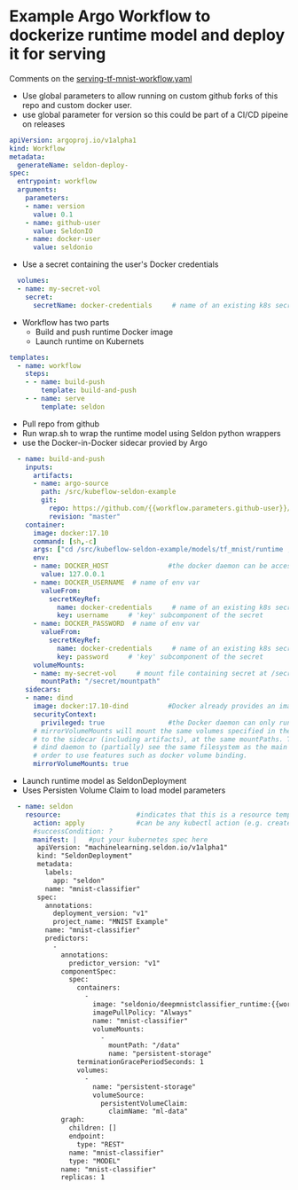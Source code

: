 # Example Argo Workflow to dockerize runtime model and deploy it for serving 

Comments on the [serving-tf-mnist-workflow.yaml](serving-tf-mnist-workflow.yaml)


 * Use global parameters to allow running on custom github forks of this repo and custom docker user.
 * use global parameter for version so this could be part of a CI/CD pipeine on releases

```yaml
apiVersion: argoproj.io/v1alpha1
kind: Workflow
metadata:
  generateName: seldon-deploy-
spec:
  entrypoint: workflow
  arguments:
    parameters:
    - name: version
      value: 0.1
    - name: github-user
      value: SeldonIO
    - name: docker-user
      value: seldonio
```

 * Use a secret containing the user's Docker credentials

```yaml
  volumes:
  - name: my-secret-vol
    secret:
      secretName: docker-credentials     # name of an existing k8s secret
```
   
 * Workflow has two parts
   * Build and push runtime Docker image
   * Launch runtime on Kubernets

```yaml   
templates:
  - name: workflow
    steps:
    - - name: build-push 
        template: build-and-push
    - - name: serve
        template: seldon
```

 * Pull repo from github
 * Run wrap.sh to wrap the runtime model using Seldon python wrappers
 * use the Docker-in-Docker sidecar provied by Argo

```yaml
  - name: build-and-push
    inputs:
      artifacts:
      - name: argo-source
        path: /src/kubeflow-seldon-example
        git:
          repo: https://github.com/{{workflow.parameters.github-user}}/kubeflow-seldon-example.git
          revision: "master"
    container:
      image: docker:17.10
      command: [sh,-c]
      args: ["cd /src/kubeflow-seldon-example/models/tf_mnist/runtime ; ./wrap.sh {{workflow.parameters.version}} {{workflow.parameters.docker-user}}"]
      env:
      - name: DOCKER_HOST               #the docker daemon can be access on the standard port on localhost
        value: 127.0.0.1
      - name: DOCKER_USERNAME  # name of env var
        valueFrom:
          secretKeyRef:
            name: docker-credentials     # name of an existing k8s secret
            key: username     # 'key' subcomponent of the secret
      - name: DOCKER_PASSWORD  # name of env var
        valueFrom:
          secretKeyRef:
            name: docker-credentials     # name of an existing k8s secret
            key: password     # 'key' subcomponent of the secret
      volumeMounts:
      - name: my-secret-vol     # mount file containing secret at /secret/mountpath
        mountPath: "/secret/mountpath"
    sidecars:
    - name: dind
      image: docker:17.10-dind          #Docker already provides an image for running a Docker daemon
      securityContext:
        privileged: true                #the Docker daemon can only run in a privileged container
      # mirrorVolumeMounts will mount the same volumes specified in the main container
      # to the sidecar (including artifacts), at the same mountPaths. This enables
      # dind daemon to (partially) see the same filesystem as the main container in
      # order to use features such as docker volume binding.
      mirrorVolumeMounts: true
```

 * Launch runtime model as SeldonDeployment
 * Uses Persisten Volume Claim to load model parameters

```yaml
  - name: seldon
    resource:                   #indicates that this is a resource template
      action: apply             #can be any kubectl action (e.g. create, delete, apply, patch)
      #successCondition: ? 
      manifest: |   #put your kubernetes spec here
       apiVersion: "machinelearning.seldon.io/v1alpha1"
       kind: "SeldonDeployment"
       metadata: 
         labels: 
           app: "seldon"
         name: "mnist-classifier"
       spec: 
         annotations: 
           deployment_version: "v1"
           project_name: "MNIST Example"
         name: "mnist-classifier"
         predictors: 
           - 
             annotations: 
               predictor_version: "v1"
             componentSpec: 
               spec: 
                 containers: 
                   - 
                     image: "seldonio/deepmnistclassifier_runtime:{{workflow.parameters.version}}"
                     imagePullPolicy: "Always"
                     name: "mnist-classifier"
                     volumeMounts: 
                       - 
                         mountPath: "/data"
                         name: "persistent-storage"
                 terminationGracePeriodSeconds: 1
                 volumes: 
                   - 
                     name: "persistent-storage"
                     volumeSource: 
                       persistentVolumeClaim: 
                         claimName: "ml-data"
             graph: 
               children: []
               endpoint: 
                 type: "REST"
               name: "mnist-classifier"
               type: "MODEL"
             name: "mnist-classifier"
             replicas: 1
```

